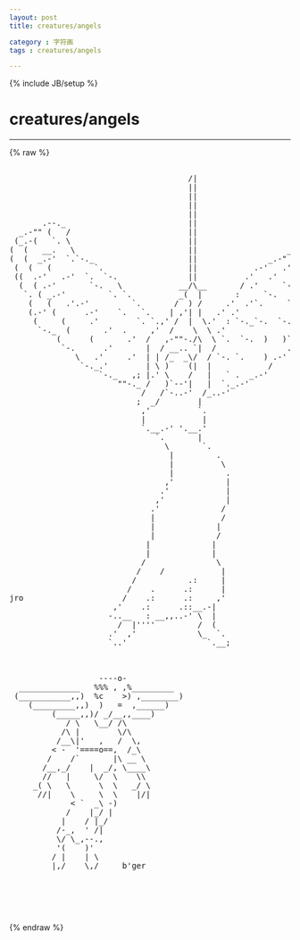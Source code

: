 ```yaml
---
layout: post
title: creatures/angels
category : 字符画
tags : creatures/angels
---
```

{% include JB/setup %}
# creatures/angels
---
{% raw %}
<pre>

                                      /|
                                      ||
                                      ||
                                      ||
                                      ||
       .--._                          ||
  _.-&quot;&quot; (   /                         ||                        .-.
 (_.-(   `. \                         ||                        )  `-._
(  (   __.   \                        ||                   __.-&#039; ` .)._)
(  (  _.-&#039;  `.`-._                    ||               _.-&quot;    )  )     )
 (  (   (         `.                  ||            .-&#039;   .&#039;  `.   )` - .)
 ((  .-&#039;   .-&#039;  `.  `-.               ||          .&#039;   .&#039;     )  ) - . )  )
  (  ( .-&#039;       `-.   \            __/\__       / .&#039;     `-.   `. )     )
   `. ( _.-&#039;         `. `.          _(  |       :     `-.       )   `-.  )
    (   (   .&#039;.-&#039;         `.       /  ) /     .&#039;  .&#039;`.     `-.     ) _.-&#039;
    (.-&#039; (      .-&#039;    `.   `.    | ,&#039;| |   .&#039; .&#039;                )  )
     (     (     .&#039;        `. `.,&#039; /  |  \.&#039;  : `-._`-.  `-.  `.)`.)
      `-._  (       .&#039;  .     ,&#039;  /    \  \ .&#039;               )`.  )
          (      (       .&#039;  /   ,-&quot;&quot;-./\  \ `.  `-.  )   )`-._.-&#039;
           `-.      .&#039;       |  / __.. `|  /               .-&#039;
              \   .&#039;     .&#039;  | | /_  _\/  / `-. `.    ) .-&#039;
               `-._.&#039;        | \ )    (|  |            /
                   `-._   ,; |.&#039; \    /   |   ` .  _.-&#039;
                       &quot;&quot;-._ /   )`--&#039;|   |  `._.-&#039;
                            /   /`-..-&#039;  /_..-&#039;
                           ;  _/        |
                            ,&#039;          `.
                            |            |
                            `.__.-&#039; &#039;.__.&#039;
                               `.       |
                                 \       `.
                                  |         .
                                  |          \
                                  |           .
                                 ,&#039;           |
                                .&#039;            |
                               ,&#039;             |
                              .&#039;             /
                              |              /
                              |             |
                              |             /
                             |             |
                             |             |
                            /               \
                           /    /            |
                          /           .:     |
                         /    .      .:      |
jro                     /    .:      .:     ,&#039;
                      ,&#039;    .:      .::__.-|
                     -..__   : __,,..-&#039; \  |
                       /  |&#039;&#039;&#039;&#039;         /  (
                     .&#039;  ,&#039;             \_  `.
                     `..&#039;                 `.__;



                   ----o-   
  _____________   %%% , ,%_________
 (___________,,)  %c    &gt;) ,________)
    (_________,,)  )   =  ,______)
         (_____,,)/ _/__,,____)
            / \   \__/ /\
           /\ |        \/\
          /__\|&#039;   ,   /  \,
         &lt; -  &#039;====o==,  /_\
        /    /`       |\ __ \
       /__,_/    |  _/, \____\
       //   |     \/  \    \\
     _( \   \      \  \   _/ \
      //|    \     \  \    |/|
             &lt; `  _\ -)
            /    |_/ |
           |    / |_/
          /-_,  &#039; /|
          \/ \_,--.,
          &#039;(    )&#039;
         / |    | \
         |,/    \,/     b&#039;ger




 </pre>
{% endraw %}
